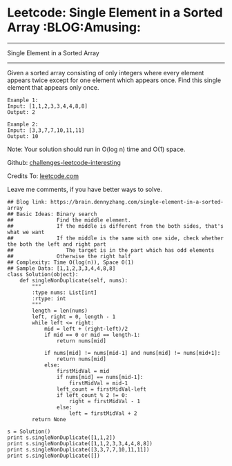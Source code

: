 # Leetcode: Single Element in a Sorted Array     :BLOG:Amusing:


---

Single Element in a Sorted Array  

---

Given a sorted array consisting of only integers where every element appears twice except for one element which appears once. Find this single element that appears only once.  

    Example 1:
    Input: [1,1,2,3,3,4,4,8,8]
    Output: 2

    Example 2:
    Input: [3,3,7,7,10,11,11]
    Output: 10

Note: Your solution should run in O(log n) time and O(1) space.  

Github: [challenges-leetcode-interesting](https://github.com/DennyZhang/challenges-leetcode-interesting/tree/master/single-element-in-a-sorted-array)  

Credits To: [leetcode.com](https://leetcode.com/problems/single-element-in-a-sorted-array/description/)  

Leave me comments, if you have better ways to solve.  

    ## Blog link: https://brain.dennyzhang.com/single-element-in-a-sorted-array
    ## Basic Ideas: Binary search
    ##              Find the middle element.
    ##              If the middle is different from the both sides, that's what we want
    ##              If the middle is the same with one side, check whether the both the left and right part
    ##                 The target is in the part which has odd elements
    ##              Otherwise the right half
    ## Complexity: Time O(log(n)), Space O(1)
    ## Sample Data: [1,1,2,3,3,4,4,8,8]
    class Solution(object):
        def singleNonDuplicate(self, nums):
            """
            :type nums: List[int]
            :rtype: int
            """
            length = len(nums)
            left, right = 0, length - 1
            while left <= right:
                mid = left + (right-left)/2
                if mid == 0 or mid == length-1:
                    return nums[mid]
    
                if nums[mid] != nums[mid-1] and nums[mid] != nums[mid+1]:
                    return nums[mid]
                else:
                    firstMidVal = mid
                    if nums[mid] == nums[mid-1]:
                        firstMidVal = mid-1
                    left_count = firstMidVal-left
                    if left_count % 2 != 0:
                        right = firstMidVal - 1
                    else:
                        left = firstMidVal + 2
            return None
    
    s = Solution()
    print s.singleNonDuplicate([1,1,2])
    print s.singleNonDuplicate([1,1,2,3,3,4,4,8,8])
    print s.singleNonDuplicate([3,3,7,7,10,11,11])
    print s.singleNonDuplicate([])